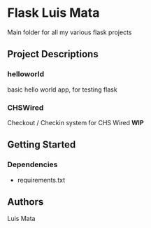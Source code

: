 # Flask Luis Mata

Main folder for all my various flask projects

## Project Descriptions

### helloworld

basic hello world app, for testing flask

### CHSWired

Checkout / Checkin system for CHS Wired **WIP**

## Getting Started

### Dependencies

 * requirements.txt
## Authors

Luis Mata